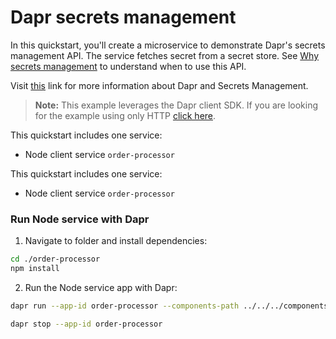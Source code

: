 # Dapr secrets management

In this quickstart, you'll create a microservice to demonstrate Dapr's secrets management API. The service fetches secret from a secret store. See [Why secrets management](#why-secrets-management) to understand when to use this API.

Visit [this](https://docs.dapr.io/developing-applications/building-blocks/secrets/) link for more information about Dapr and Secrets Management.

> **Note:** This example leverages the Dapr client SDK. If you are looking for the example using only HTTP [click here](../http).

This quickstart includes one service:

- Node client service `order-processor` 

This quickstart includes one service:

- Node client service `order-processor` 

### Run Node service with Dapr

1. Navigate to folder and install dependencies: 

<!-- STEP
name: Install Node dependencies
-->

```bash
cd ./order-processor
npm install
```
<!-- END_STEP -->

2. Run the Node service app with Dapr: 

<!-- STEP
name: Run Node publisher
expected_stdout_lines:
  - '== APP == Fetched Secret: {"secret":"YourPasskeyHere"}'
  - "Exited App successfully"
expected_stderr_lines:
working_dir: ./order-processor
output_match_mode: substring
-->

```bash
dapr run --app-id order-processor --components-path ../../../components/ -- npm start
```

<!-- END_STEP -->

```bash
dapr stop --app-id order-processor
```
